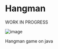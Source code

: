 # Hangman

WORK IN PROGRESS

![image](https://github.com/user-attachments/assets/2ba4dc7e-a7a9-4d1b-9476-b696fe1a7af7)


Hangman game on java

